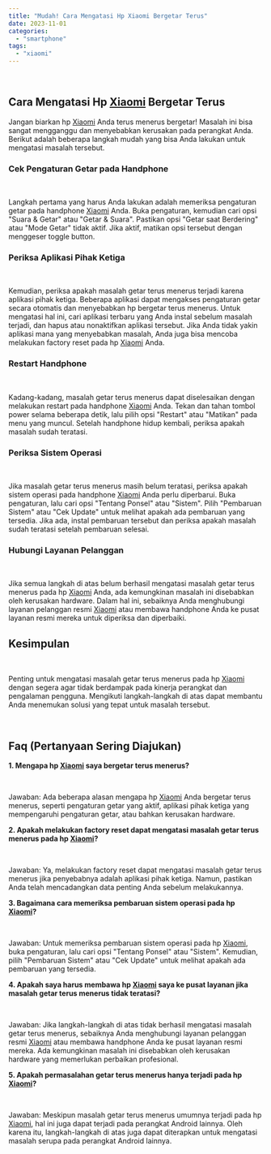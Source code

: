 ```yaml
---
title: "Mudah! Cara Mengatasi Hp Xiaomi Bergetar Terus"
date: 2023-11-01
categories: 
  - "smartphone"
tags: 
  - "xiaomi"
---
```


 

## Cara Mengatasi Hp [Xiaomi](https://ajiekusumadhany.com/gadget/smartphone/xiaomi/) Bergetar Terus

Jangan biarkan hp [Xiaomi](https://ajiekusumadhany.com/gadget/smartphone/xiaomi/) Anda terus menerus bergetar! Masalah ini bisa sangat mengganggu dan menyebabkan kerusakan pada perangkat Anda. Berikut adalah beberapa langkah mudah yang bisa Anda lakukan untuk mengatasi masalah tersebut.

### Cek Pengaturan Getar pada Handphone

 

Langkah pertama yang harus Anda lakukan adalah memeriksa pengaturan getar pada handphone [Xiaomi](https://ajiekusumadhany.com/gadget/smartphone/xiaomi/) Anda. Buka pengaturan, kemudian cari opsi "Suara & Getar" atau "Getar & Suara". Pastikan opsi "Getar saat Berdering" atau "Mode Getar" tidak aktif. Jika aktif, matikan opsi tersebut dengan menggeser toggle button.

### Periksa Aplikasi Pihak Ketiga

 

Kemudian, periksa apakah masalah getar terus menerus terjadi karena aplikasi pihak ketiga. Beberapa aplikasi dapat mengakses pengaturan getar secara otomatis dan menyebabkan hp bergetar terus menerus. Untuk mengatasi hal ini, cari aplikasi terbaru yang Anda instal sebelum masalah terjadi, dan hapus atau nonaktifkan aplikasi tersebut. Jika Anda tidak yakin aplikasi mana yang menyebabkan masalah, Anda juga bisa mencoba melakukan factory reset pada hp [Xiaomi](https://ajiekusumadhany.com/gadget/smartphone/xiaomi/) Anda.

### Restart Handphone

 

Kadang-kadang, masalah getar terus menerus dapat diselesaikan dengan melakukan restart pada handphone [Xiaomi](https://ajiekusumadhany.com/gadget/smartphone/xiaomi/) Anda. Tekan dan tahan tombol power selama beberapa detik, lalu pilih opsi "Restart" atau "Matikan" pada menu yang muncul. Setelah handphone hidup kembali, periksa apakah masalah sudah teratasi.

### Periksa Sistem Operasi

 

Jika masalah getar terus menerus masih belum teratasi, periksa apakah sistem operasi pada handphone [Xiaomi](https://ajiekusumadhany.com/gadget/smartphone/xiaomi/) Anda perlu diperbarui. Buka pengaturan, lalu cari opsi "Tentang Ponsel" atau "Sistem". Pilih "Pembaruan Sistem" atau "Cek Update" untuk melihat apakah ada pembaruan yang tersedia. Jika ada, instal pembaruan tersebut dan periksa apakah masalah sudah teratasi setelah pembaruan selesai.

### Hubungi Layanan Pelanggan

 

Jika semua langkah di atas belum berhasil mengatasi masalah getar terus menerus pada hp [Xiaomi](https://ajiekusumadhany.com/gadget/smartphone/xiaomi/) Anda, ada kemungkinan masalah ini disebabkan oleh kerusakan hardware. Dalam hal ini, sebaiknya Anda menghubungi layanan pelanggan resmi [Xiaomi](https://ajiekusumadhany.com/gadget/smartphone/xiaomi/) atau membawa handphone Anda ke pusat layanan resmi mereka untuk diperiksa dan diperbaiki.

## Kesimpulan

 

Penting untuk mengatasi masalah getar terus menerus pada hp [Xiaomi](https://ajiekusumadhany.com/gadget/smartphone/xiaomi/) dengan segera agar tidak berdampak pada kinerja perangkat dan pengalaman pengguna. Mengikuti langkah-langkah di atas dapat membantu Anda menemukan solusi yang tepat untuk masalah tersebut.

 

## Faq (Pertanyaan Sering Diajukan)

**1\. Mengapa hp [Xiaomi](https://ajiekusumadhany.com/gadget/smartphone/xiaomi/) saya bergetar terus menerus?**

 

Jawaban: Ada beberapa alasan mengapa hp [Xiaomi](https://ajiekusumadhany.com/gadget/smartphone/xiaomi/) Anda bergetar terus menerus, seperti pengaturan getar yang aktif, aplikasi pihak ketiga yang mempengaruhi pengaturan getar, atau bahkan kerusakan hardware.

**2\. Apakah melakukan factory reset dapat mengatasi masalah getar terus menerus pada hp [Xiaomi](https://ajiekusumadhany.com/gadget/smartphone/xiaomi/)?**

 

Jawaban: Ya, melakukan factory reset dapat mengatasi masalah getar terus menerus jika penyebabnya adalah aplikasi pihak ketiga. Namun, pastikan Anda telah mencadangkan data penting Anda sebelum melakukannya.

**3\. Bagaimana cara memeriksa pembaruan sistem operasi pada hp [Xiaomi](https://ajiekusumadhany.com/gadget/smartphone/xiaomi/)?**

 

Jawaban: Untuk memeriksa pembaruan sistem operasi pada hp [Xiaomi](https://ajiekusumadhany.com/gadget/smartphone/xiaomi/), buka pengaturan, lalu cari opsi "Tentang Ponsel" atau "Sistem". Kemudian, pilih "Pembaruan Sistem" atau "Cek Update" untuk melihat apakah ada pembaruan yang tersedia.

**4\. Apakah saya harus membawa hp [Xiaomi](https://ajiekusumadhany.com/gadget/smartphone/xiaomi/) saya ke pusat layanan jika masalah getar terus menerus tidak teratasi?**

 

Jawaban: Jika langkah-langkah di atas tidak berhasil mengatasi masalah getar terus menerus, sebaiknya Anda menghubungi layanan pelanggan resmi [Xiaomi](https://ajiekusumadhany.com/gadget/smartphone/xiaomi/) atau membawa handphone Anda ke pusat layanan resmi mereka. Ada kemungkinan masalah ini disebabkan oleh kerusakan hardware yang memerlukan perbaikan profesional.

**5\. Apakah permasalahan getar terus menerus hanya terjadi pada hp [Xiaomi](https://ajiekusumadhany.com/gadget/smartphone/xiaomi/)?**

 

Jawaban: Meskipun masalah getar terus menerus umumnya terjadi pada hp [Xiaomi](https://ajiekusumadhany.com/gadget/smartphone/xiaomi/), hal ini juga dapat terjadi pada perangkat Android lainnya. Oleh karena itu, langkah-langkah di atas juga dapat diterapkan untuk mengatasi masalah serupa pada perangkat Android lainnya.
